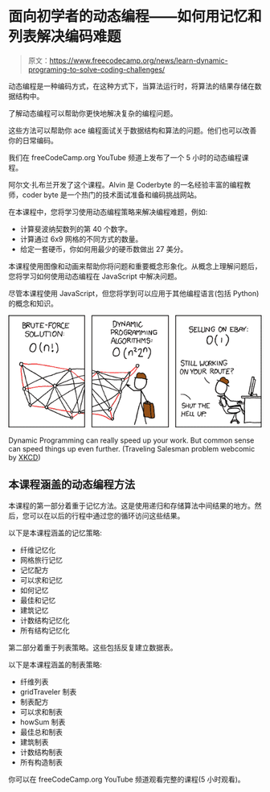 # 面向初学者的动态编程——如何用记忆和列表解决编码难题

> 原文：<https://www.freecodecamp.org/news/learn-dynamic-programing-to-solve-coding-challenges/>

动态编程是一种编码方式，在这种方式下，当算法运行时，将算法的结果存储在数据结构中。

了解动态编程可以帮助你更快地解决复杂的编程问题。

这些方法可以帮助你 ace 编程面试关于数据结构和算法的问题。他们也可以改善你的日常编码。

我们在 freeCodeCamp.org YouTube 频道上发布了一个 5 小时的动态编程课程。

阿尔文·扎布兰开发了这个课程。Alvin 是 Coderbyte 的一名经验丰富的编程教师，coder byte 是一个热门的技术面试准备和编码挑战网站。

在本课程中，您将学习使用动态编程策略来解决编程难题，例如:

*   计算斐波纳契数列的第 40 个数字。
*   计算通过 6x9 网格的不同方式的数量。
*   给定一套硬币，你如何用最少的硬币数做出 27 美分。

本课程使用图像和动画来帮助你将问题和重要概念形象化。从概念上理解问题后，您将学习如何使用动态编程在 JavaScript 中解决问题。

尽管本课程使用 JavaScript，但您将学到可以应用于其他编程语言(包括 Python)的概念和知识。

![image-27](img/2e81245ae1cb965642544f59a231e1dc.png)

Dynamic Programming can really speed up your work. But common sense can speed things up even further. (Traveling Salesman problem webcomic by [XKCD](https://xkcd.com/399/))

## 本课程涵盖的动态编程方法

本课程的第一部分着重于记忆方法。这是使用递归和存储算法中间结果的地方。然后，您可以在以后的行程中通过您的循环访问这些结果。

以下是本课程涵盖的记忆策略:

*   纤维记忆化
*   网格旅行记忆
*   记忆配方
*   可以求和记忆
*   如何记忆
*   最佳和记忆
*   建筑记忆
*   计数结构记忆化
*   所有结构记忆化

第二部分着重于列表策略。这些包括反复建立数据表。

以下是本课程涵盖的制表策略:

*   纤维列表
*   gridTraveler 制表
*   制表配方
*   可以求和制表
*   howSum 制表
*   最佳总和制表
*   建筑制表
*   计数结构制表
*   所有构造制表

你可以在 freeCodeCamp.org YouTube 频道观看完整的课程(5 小时观看)。